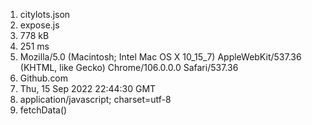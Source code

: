 1. citylots.json
2. expose.js
3. 778 kB
4. 251 ms						
5. Mozilla/5.0 (Macintosh; Intel Mac OS X 10_15_7) AppleWebKit/537.36 (KHTML, like Gecko) Chrome/106.0.0.0 Safari/537.36
6. Github.com
7. Thu, 15 Sep 2022 22:44:30 GMT
8. application/javascript; charset=utf-8
9. fetchData() 